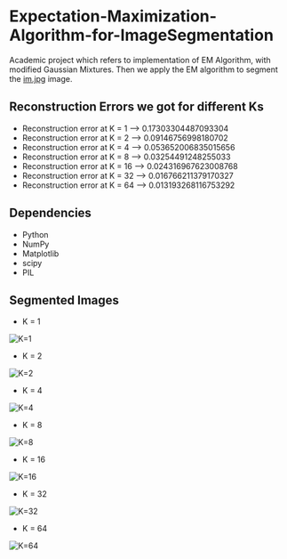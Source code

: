 # Expectation-Maximization-Algorithm-for-ImageSegmentation
Academic project which refers to implementation of EM Algorithm, with modified Gaussian Mixtures.
Then we apply the EM algorithm to segment the [im.jpg](https://github.com/zaaachos/Expectation-Maximization-Algorithm-for-ImageSegmentation/blob/main/im.jpg) image.

## Reconstruction Errors we got for different Ks
* Reconstruction error at K = 1 -->  0.17303304487093304
* Reconstruction error at K = 2 -->  0.09146756998180702
* Reconstruction error at K = 4 -->  0.053652006835015656
* Reconstruction error at K = 8 -->  0.03254491248255033
* Reconstruction error at K = 16 -->  0.024316967623008768
* Reconstruction error at K = 32 -->  0.016766211379170327
* Reconstruction error at K = 64 -->  0.013193268116753292

## Dependencies
* Python
* NumPy
* Matplotlib
* scipy
* PIL 

## Segmented Images
* K = 1 

![K=1](https://github.com/zaaachos/Expectation-Maximization-Algorithm-for-ImageSegmentation/blob/main/CompressedImages/imageK_1.jpg)

* K = 2

![K=2](https://github.com/zaaachos/Expectation-Maximization-Algorithm-for-ImageSegmentation/blob/main/CompressedImages/imageK_2.jpg)

* K = 4

![K=4](https://github.com/zaaachos/Expectation-Maximization-Algorithm-for-ImageSegmentation/blob/main/CompressedImages/imageK_4.jpg)

* K = 8

![K=8](https://github.com/zaaachos/Expectation-Maximization-Algorithm-for-ImageSegmentation/blob/main/CompressedImages/imageK_8.jpg)

* K = 16

![K=16](https://github.com/zaaachos/Expectation-Maximization-Algorithm-for-ImageSegmentation/blob/main/CompressedImages/imageK_16.jpg)

* K = 32

![K=32](https://github.com/zaaachos/Expectation-Maximization-Algorithm-for-ImageSegmentation/blob/main/CompressedImages/imageK_32.jpg)

* K = 64

![K=64](https://github.com/zaaachos/Expectation-Maximization-Algorithm-for-ImageSegmentation/blob/main/CompressedImages/imageK_64.jpg)

